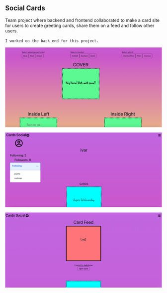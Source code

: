 ## Social Cards

Team project where backend and frontend collaborated to make a card site for users to create greeting cards, share them on a feed and follow other users.
 
`I worked on the back end for this project.`

![card create](pictures/cards_1.png)

![card profile](pictures/cards_3.png)

![card feed](pictures/cards_2.png)